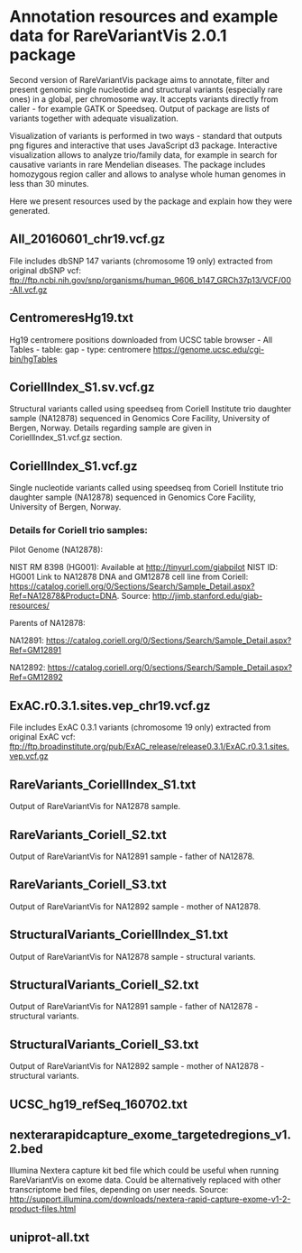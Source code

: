 # Annotation resources and example data for RareVariantVis 2.0.1 package

Second version of RareVariantVis package aims to annotate, filter and present genomic single nucleotide and structural variants (especially rare ones) in a global, per chromosome way. It accepts variants directly from caller - for example GATK or Speedseq. Output of package are lists of variants together with adequate visualization. 

Visualization of variants is performed in two ways - standard that outputs png figures and interactive that uses JavaScript d3 package. Interactive visualization allows to analyze trio/family data, for example in search for causative variants in rare Mendelian diseases. The package includes homozygous region caller and allows to analyse whole human genomes in less than 30 minutes. 

Here we present resources used by the package and explain how they were generated.


## All_20160601_chr19.vcf.gz
File includes dbSNP 147 variants (chromosome 19 only) extracted from original dbSNP vcf:
ftp://ftp.ncbi.nih.gov/snp/organisms/human_9606_b147_GRCh37p13/VCF/00-All.vcf.gz

## CentromeresHg19.txt
Hg19 centromere positions downloaded from UCSC table browser - All Tables - table: gap - type: centromere
https://genome.ucsc.edu/cgi-bin/hgTables

## CoriellIndex_S1.sv.vcf.gz
Structural variants called using speedseq from Coriell Institute trio daughter sample (NA12878) sequenced in Genomics Core Facility, University of Bergen, Norway. Details regarding sample are given in CoriellIndex_S1.vcf.gz section.

## CoriellIndex_S1.vcf.gz
Single nucleotide variants called using speedseq from Coriell Institute trio daughter sample (NA12878) sequenced in Genomics Core Facility, University of Bergen, Norway.

### Details for Coriell trio samples:
Pilot Genome (NA12878): 

NIST RM 8398 (HG001): Available at http://tinyurl.com/giabpilot
NIST ID: HG001 Link to NA12878 DNA and GM12878 cell line from Coriell: https://catalog.coriell.org/0/Sections/Search/Sample_Detail.aspx?Ref=NA12878&Product=DNA. Source: http://jimb.stanford.edu/giab-resources/

Parents of NA12878:

NA12891: https://catalog.coriell.org/0/Sections/Search/Sample_Detail.aspx?Ref=GM12891

NA12892: https://catalog.coriell.org/0/sections/Search/Sample_Detail.aspx?Ref=GM12892

## ExAC.r0.3.1.sites.vep_chr19.vcf.gz
File includes ExAC 0.3.1 variants (chromosome 19 only) extracted from original ExAC vcf:
ftp://ftp.broadinstitute.org/pub/ExAC_release/release0.3.1/ExAC.r0.3.1.sites.vep.vcf.gz

## RareVariants_CoriellIndex_S1.txt
Output of RareVariantVis for NA12878 sample. 

## RareVariants_Coriell_S2.txt
Output of RareVariantVis for NA12891 sample - father of NA12878.

## RareVariants_Coriell_S3.txt
Output of RareVariantVis for NA12892 sample - mother of NA12878.

## StructuralVariants_CoriellIndex_S1.txt
Output of RareVariantVis for NA12878 sample - structural variants.

## StructuralVariants_Coriell_S2.txt
Output of RareVariantVis for NA12891 sample - father of NA12878 - structural variants.

## StructuralVariants_Coriell_S3.txt
Output of RareVariantVis for NA12892 sample - mother of NA12878 - structural variants.

## UCSC_hg19_refSeq_160702.txt

## nexterarapidcapture_exome_targetedregions_v1.2.bed
Illumina Nextera capture kit bed file which could be useful when running RareVariantVis on exome data. Could be alternatively replaced with other transcriptome bed files, depending on user needs.
Source: http://support.illumina.com/downloads/nextera-rapid-capture-exome-v1-2-product-files.html

## uniprot-all.txt
